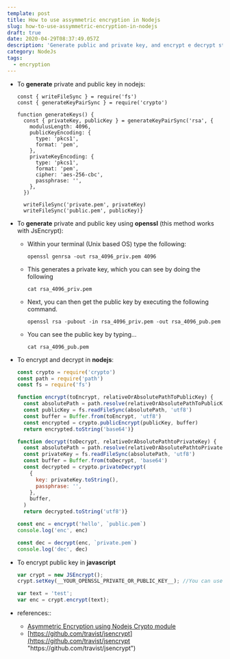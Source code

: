 ```yaml
---
template: post
title: How to use assymmetric encryption in Nodejs
slug: how-to-use-assymmetric-encryption-in-nodejs
draft: true
date: 2020-04-29T08:37:49.057Z
description: 'Generate public and private key, and encrypt e decrypt strings'
category: NodeJs
tags:
  - encryption
---
```

* To **generate** private and public key in nodejs:

  ```
  const { writeFileSync } = require('fs')
  const { generateKeyPairSync } = require('crypto')

  function generateKeys() {
    const { privateKey, publicKey } = generateKeyPairSync('rsa', {
      modulusLength: 4096,
      publicKeyEncoding: {
        type: 'pkcs1',
        format: 'pem',
      },
      privateKeyEncoding: {
        type: 'pkcs1',
        format: 'pem',
        cipher: 'aes-256-cbc',
        passphrase: '',
      },
    })

    writeFileSync('private.pem', privateKey)
    writeFileSync('public.pem', publicKey)}
  ```
* To **generate** private and public key using **openssl** (this method works with JsEncrypt):

  * Within your terminal (Unix based OS) type the following:

    ```shell
    openssl genrsa -out rsa_4096_priv.pem 4096
    ```
  * This generates a private key, which you can see by doing the following

    ```shell
    cat rsa_4096_priv.pem
    ```
  * Next, you can then get the public key by executing the following command.

    ```shell
    openssl rsa -pubout -in rsa_4096_priv.pem -out rsa_4096_pub.pem
    ```
  * You can see the public key by typing...

    ```
    cat rsa_4096_pub.pem
    ```
* To encrypt and decrypt in **nodejs**:

  ```javascript
  const crypto = require('crypto')
  const path = require('path')
  const fs = require('fs')

  function encrypt(toEncrypt, relativeOrAbsolutePathToPublicKey) {
    const absolutePath = path.resolve(relativeOrAbsolutePathToPublicKey)
    const publicKey = fs.readFileSync(absolutePath, 'utf8')
    const buffer = Buffer.from(toEncrypt, 'utf8')
    const encrypted = crypto.publicEncrypt(publicKey, buffer)
    return encrypted.toString('base64')}

  function decrypt(toDecrypt, relativeOrAbsolutePathtoPrivateKey) {
    const absolutePath = path.resolve(relativeOrAbsolutePathtoPrivateKey)
    const privateKey = fs.readFileSync(absolutePath, 'utf8')
    const buffer = Buffer.from(toDecrypt, 'base64')
    const decrypted = crypto.privateDecrypt(
      {
        key: privateKey.toString(),
        passphrase: '',
      },
      buffer,
    )
    return decrypted.toString('utf8')}

  const enc = encrypt('hello', `public.pem`)
  console.log('enc', enc)

  const dec = decrypt(enc, `private.pem`)
  console.log('dec', dec)
  ```
* To encrypt public key in **javascript**

  ```javascript
  var crypt = new JSEncrypt();
  crypt.setKey(__YOUR_OPENSSL_PRIVATE_OR_PUBLIC_KEY__); //You can use also setPrivateKey and setPublicKey, they are both alias to setKey

  var text = 'test';
  var enc = crypt.encrypt(text);
  ```
* references::

  * [Asymmetric Encryption using Nodejs Crypto module](https://stackoverflow.com/questions/54087514/asymmetric-encryption-using-nodejs-crypto-module)
  * [https://github.com/travist/jsencrypt](https://github.com/travist/jsencrypt "https\://github.com/travist/jsencrypt")